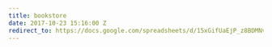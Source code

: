 ```yaml
---
title: bookstore
date: 2017-10-23 15:16:00 Z
redirect_to: https://docs.google.com/spreadsheets/d/15xGifUaEjP_z8BDMNvGdYK2MA8S2QgnALewLb5DycbI/edit?usp=sharing
---
```


